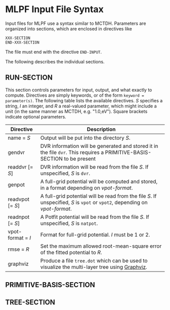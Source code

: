 MLPF Input File Syntax
======================

Input files for MLPF use a syntax similar to MCTDH.
Parameters are organized into sections, which are enclosed in directives like
```
XXX-SECTION
END-XXX-SECTION
```
The file must end with the directive `END-INPUT`.

The following describes the individual sections.


RUN-SECTION
-----------

This section controls parameters for input, output, and what exactly to compute.
Directives are simply keywords, or of the form `keyword = parameter(s)`.
The following table lists the available directives.
_S_ specifies a string, _I_ an integer, and _R_ a real-valued parameter, which might
include a unit (in the same manner as MCTDH, e.g. "1.0,eV"). Square brackets indicate
optional parameters.

| Directive         | Description                                                                                                                 |
| ----------------- | --------------------------------------------------------------------------------------------------------------------------- |
| name = _S_        | Output will be put into the directory _S_.                                                                                  |
| gendvr            | DVR information will be generated and stored it in the file `dvr`.  This requires a PRIMITIVE-BASIS-SECTION to be present   |
| readdvr [= _S_]   | DVR information will be read from the file _S_. If unspecified, _S_ is `dvr`.                                               |
| genpot            | A full-grid potential will be computed and stored, in a format depending on _vpot-format_.                                  |
| readvpot [= _S_]  | A full-grid potential will be read from the file _S_. If unspecified, _S_ is `vpot` or `vpot2`, depending on _vpot-format_. |
| readnpot [= _S_]  | A Potfit potential will be read from the file _S_. If unspecified, _S_ is `natpot`.                                         |
| vpot-format = _I_ | Format for full-grid potential. _I_ must be 1 or 2.                                                                         |
| rmse = _R_        | Set the maximum allowed root-mean-square error of the fitted potential to _R_.                                              |
| graphviz          | Produce a file `tree.dot` which can be used to visualize the multi-layer tree using [Graphviz](http://www.graphviz.org/).   |


PRIMITIVE-BASIS-SECTION
-----------------------

TREE-SECTION
------------
